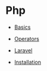 # Php

- [Basics](php_basics.md)
- [Operators](php_operators.md)
- [Laravel](php_laravel.md)



- [Installation](php_installation.md)
